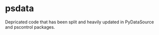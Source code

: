 # psdata

Depricated code that has been split and heavily updated in PyDataSource and pscontrol packages.

